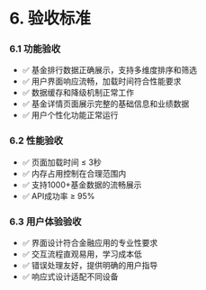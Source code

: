 # 6. 验收标准

### 6.1 功能验收
- ✅ 基金排行数据正确展示，支持多维度排序和筛选
- ✅ 用户界面响应流畅，加载时间符合性能要求
- ✅ 数据缓存和降级机制正常工作
- ✅ 基金详情页面展示完整的基础信息和业绩数据
- ✅ 用户个性化功能正常运行

### 6.2 性能验收
- ✅ 页面加载时间 ≤ 3秒
- ✅ 内存占用控制在合理范围内
- ✅ 支持1000+基金数据的流畅展示
- ✅ API成功率 ≥ 95%

### 6.3 用户体验验收
- ✅ 界面设计符合金融应用的专业性要求
- ✅ 交互流程直观易用，学习成本低
- ✅ 错误处理友好，提供明确的用户指导
- ✅ 响应式设计适配不同设备
